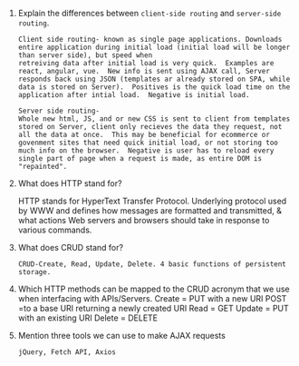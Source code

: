 1.  Explain the differences between `client-side routing` and `server-side routing`.

        Client side routing- known as single page applications. Downloads entire application during initial load (initial load will be longer than server side), but speed when 
        retreiving data after initial load is very quick.  Examples are react, angular, vue.  New info is sent using AJAX call, Server responds back using JSON (templates ar already stored on SPA, while data is stored on Server).  Positives is the quick load time on the application after intial load.  Negative is initial load. 

        Server side routing- 
        Whole new html, JS, and or new CSS is sent to client from templates stored on Server, client only recieves the data they request, not all the data at once.  This may be beneficial for ecommerce or govenment sites that need quick initial load, or not storing too much info on the browser.  Negative is user has to reload every single part of page when a request is made, as entire DOM is "repainted".

1.  What does HTTP stand for?

    HTTP stands for HyperText Transfer Protocol.  Underlying protocol used by WWW and defines how messages are formatted and transmitted, & what actions Web servers and browsers should take in response to various commands.  

1.  What does CRUD stand for?

        CRUD-Create, Read, Update, Delete. 4 basic functions of persistent storage.  

1.  Which HTTP methods can be mapped to the CRUD acronym that we use when interfacing with APIs/Servers.
                Create = PUT with a new URI
         POST =to a base URI returning a newly created URI
Read   = GET
Update = PUT with an existing URI
Delete = DELETE 


1.  Mention three tools we can use to make AJAX requests

        jQuery, Fetch API, Axios 